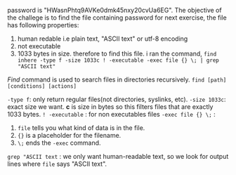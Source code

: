 password is "HWasnPhtq9AVKe0dmk45nxy20cvUa6EG".
The objective of the challege is to find the file containing password for next exercise, the file has following properties: 
1. human redable i.e plain text, "ASCII text" or utf-8 encoding
2. not executable
3. 1033 bytes in size.
therefore to find this file. i ran the command,
`find inhere -type f -size 1033c ! -executable -exec file {} \; | grep "ASCII text"`

*Find* command is used to search files in directories recursively.
`find [path] [conditions] [actions]`

`-type f`: only return regular files(not directories, syslinks, etc).
`-size 1033c`: exact size we want. **c** is size in bytes so this filters files that are exactly 1033 bytes.
`! -executable` : for non executables files
`-exec file {} \;` : 
1. `file` tells you what kind of data is in the file.
2. `{}` is a placeholder for the filename.
3. `\;` ends the `-exec` command.

`grep "ASCII text` : we only want human-readable text, so we look for output lines where `file` says "ASCII text".